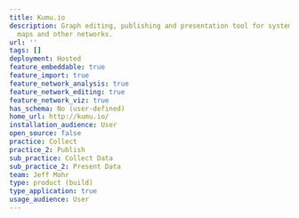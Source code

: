 ```yaml
---
title: Kumu.io
description: Graph editing, publishing and presentation tool for system science, stakeholder
  maps and other networks.
url: ''
tags: []
deployment: Hosted
feature_embeddable: true
feature_import: true
feature_network_analysis: true
feature_network_editing: true
feature_network_viz: true
has_schema: No (user-defined)
home_url: http://kumu.io/
installation_audience: User
open_source: false
practice: Collect
practice_2: Publish
sub_practice: Collect Data
sub_practice_2: Present Data
team: Jeff Mohr
type: product (build)
type_application: true
usage_audience: User
---
```

